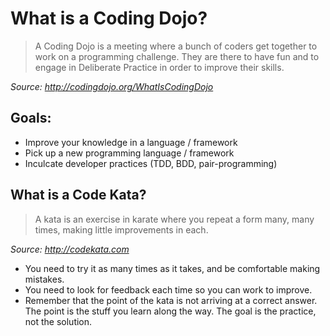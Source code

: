 # What is a Coding Dojo?

> A Coding Dojo is a meeting where a bunch of coders get together to work on a programming challenge. They are there to have fun and to engage in Deliberate Practice in order to improve their skills. 

*Source: <http://codingdojo.org/WhatIsCodingDojo>*

## Goals:

- Improve your knowledge in a language / framework
- Pick up a new programming language / framework
- Inculcate developer practices (TDD, BDD, pair-programming)

## What is a Code Kata?

> A kata is an exercise in karate where you repeat a form many, many times, making little improvements in each.

*Source: <http://codekata.com>*

- You need to try it as many times as it takes, and be comfortable making mistakes.
- You need to look for feedback each time so you can work to improve. 
- Remember that the point of the kata is not arriving at a correct answer. The point is the stuff you learn along the way. The goal is the practice, not the solution.